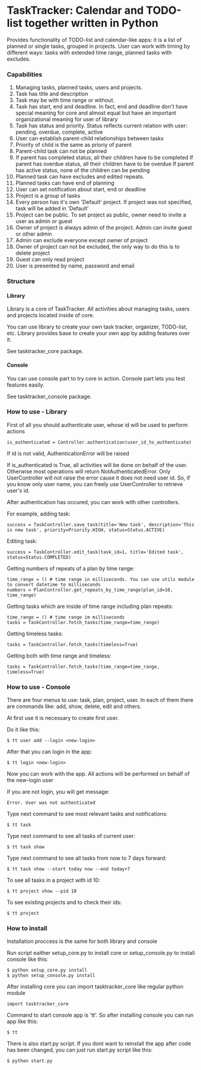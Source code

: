 # TaskTracker: Calendar and TODO-list together written in Python

Provides functionality of TODO-list and calendar-like apps: it is a list of planned or single tasks, grouped in projects. User can work with timing by different ways: tasks with extended time range, planned tasks with excludes.

### Capabilities

1. Managing tasks, planned tasks, users and projects.
2. Task has title and description
3. Task may be with time range or without.
4. Task has start, end and deadline. In fact, end and deadline don't have special meaning for core and almost equal but have an important organizational meaning for user of library
5. Task has status and priority. Status reflects current relation with user:
pending, overdue, complete, active
6. User can establish parent-child relationships between tasks
7. Priority of child is the same as prioriy of parent
8. Parent-child task can not be planned
9. If parent has completed status, all their children have to be completed
If parent has overdue status, all their children have to be overdue
If parent has active status, none of the children can be pending
10. Planned task can have excludes and edited repeats. 
11. Planned tasks can have end of planning
12. User can set notification about start, end or deadline
13. Project is a group of tasks
14. Every person has it's own 'Default' project. If project was not specified, task will be added in 'Default'
15. Project can be public. To set project as public, owner need to invite a user as admin or guest
16. Owner of project is always admin of the project. Admin can invite guest or other admin
17. Admin can exclude everyone except owner of project
18. Owner of project can not be excluded, the only way to do this is to delete project
19. Guest can only read project
20. User is presented by name, password and email

### Structure

#### Library

Library is a core of TaskTracker. All activities about managing tasks, users and projects located inside of core.

You can use library to create your own task tracker, organizer, TODO-list, etc. Library provides base to create your own app by adding features over it.

See tasktracker_core package.

#### Console

You can use console part to try core in action. Console part lets you test features easily.

See tasktracker_console package.

### How to use - Library

First of all you should authenticate user, whose id will be used to perform actions
  			
	is_authenticated = Controller.authentication(user_id_to_authenticate)		

If id is not valid, AuthenticationError will be raised

If is_authenticated is True, all activities will be done on behalf of the user.
Otherwise most operations will return NotAuthenticatedError. 
Only UserController will not raise the error cause it does not need user id.
So, if you know only user name, you can freely use UserController 
to retrieve user's id.

After authentication has occured, you can work with other controllers.

For example, adding task:

	success = TaskController.save_task(title='New task', description='This is new task', priority=Priority.HIGH, status=Status.ACTIVE)

Editing task:

	success = TaskController.edit_task(task_id=1, title='Edited task', status=Status.COMPLETED)

Getting numbers of repeats of a plan by time range:

	time_range = () # time range in milliseconds. You can use utils module to convert datetime to milliseconds
	numbers = PlanController.get_repeats_by_time_range(plan_id=10, time_range)

Getting tasks which are inside of time range including plan repeats:

	time_range = () # time range im milliseconds
	tasks = TaskController.fetch_tasks(time_range=time_range)

Getting timeless tasks:

	tasks = TaskController.fetch_tasks(timeless=True)

Getting both with time range and timeless:

	tasks = TaskController.fetch_tasks(time_range=time_range, timeless=True)

### How to use - Console

There are four menus to use: task, plan, project, user. In each of them there are commands like: add, show, delete, edit and others.

At first use it is necessary to create first user.

Do it like this:

    $ tt user add --login <new-login>

After that you can login in the app:

    $ tt login <new-login>

Now you can work with the app. All actions will be performed on behalf of the new-login user

If you are not login, you will get message: 

    Error. User was not authenticated

Type next command to see most relevant tasks and notifications:

    $ tt task

Type next command to see all tasks of current user:

    $ tt task show

Type next command to see all tasks from now to 7 days forward:

    $ tt task show --start today now --end today+7 

To see all tasks in a project with id 10:

    $ tt project show --pid 10

To see existing projects and to check their ids:

    $ tt project

### How to install

Installation proccess is the same for both library and console

Run script eaither setup_core.py to install core or setup_console.py to install console like this:

    $ python setup_core.py install
    $ python setup_console.py install

After installing core you can import tasktracker_core like regular python module

    import tasktracker_core

Command to start console app is 'tt'. So after installing console you can run app like this:

    $ tt

There is also start.py script. If you dont want to reinstall the app after code has been changed, you can just run start.py script like this:

    $ python start.py


